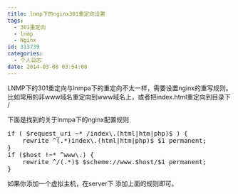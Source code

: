 ```yaml
---
title: lnmp下的nginx301重定向设置
tags:
  - 301重定向
  - lnmp
  - Nginx
id: 313739
categories:
  - 个人日志
date: 2014-03-08 03:54:08
---
```


LNMP下的301重定向与lnmpa下的重定向不太一样，需要设置nginx的重写规则。比如常用的非www域名重定向到www域名上，或者把index.html重定向到目录下 / 

下面是找到的关于lnmpa下的nginx配置规则

<pre class="lang:default decode:true " >if ( $request_uri ~* /index\.(html|htm|php)$ ) {
	rewrite ^(.*)index\.(html|htm|php)$ $1 permanent;
}
if ($host !~* ^www\.) {
    rewrite ^/(.*)$ $scheme://www.$host/$1 permanent;
}</pre> 

如果你添加一个虚拟主机，在server下 添加上面的规则即可。